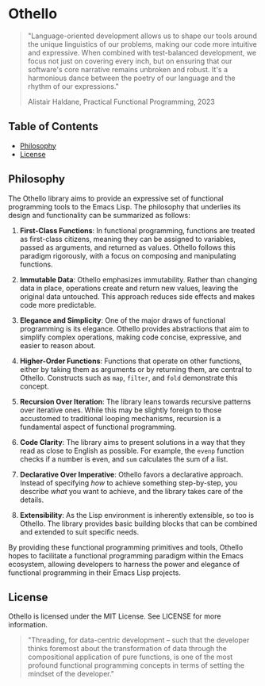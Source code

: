 # Othello

>"Language-oriented development allows us to shape our tools around the unique linguistics of our problems, making our code more intuitive and expressive. When combined with test-balanced development, we focus not just on covering every inch, but on ensuring that our software's core narrative remains unbroken and robust. It's a harmonious dance between the poetry of our language and the rhythm of our expressions."
>
>Alistair Haldane, Practical Functional Programming, 2023


## Table of Contents

- [Philosophy](#philosophy)
- [License](#license)


## Philosophy

The Othello library aims to provide an expressive set of functional programming tools to the Emacs Lisp. The philosophy that underlies its design and functionality can be summarized as follows:

1. **First-Class Functions**: In functional programming, functions are treated as first-class citizens, meaning they can be assigned to variables, passed as arguments, and returned as values. Othello follows this paradigm rigorously, with a focus on composing and manipulating functions.

2. **Immutable Data**: Othello emphasizes immutability. Rather than changing data in place, operations create and return new values, leaving the original data untouched. This approach reduces side effects and makes code more predictable.

3. **Elegance and Simplicity**: One of the major draws of functional programming is its elegance. Othello provides abstractions that aim to simplify complex operations, making code concise, expressive, and easier to reason about.

4. **Higher-Order Functions**: Functions that operate on other functions, either by taking them as arguments or by returning them, are central to Othello. Constructs such as `map`, `filter`, and `fold` demonstrate this concept.

5. **Recursion Over Iteration**: The library leans towards recursive patterns over iterative ones. While this may be slightly foreign to those accustomed to traditional looping mechanisms, recursion is a fundamental aspect of functional programming.

6. **Code Clarity**: The library aims to present solutions in a way that they read as close to English as possible. For example, the `evenp` function checks if a number is even, and `sum` calculates the sum of a list.

7. **Declarative Over Imperative**: Othello favors a declarative approach. Instead of specifying _how_ to achieve something step-by-step, you describe _what_ you want to achieve, and the library takes care of the details.

8. **Extensibility**: As the Lisp environment is inherently extensible, so too is Othello. The library provides basic building blocks that can be combined and extended to suit specific needs.

By providing these functional programming primitives and tools, Othello hopes to facilitate a functional programming paradigm within the Emacs ecosystem, allowing developers to harness the power and elegance of functional programming in their Emacs Lisp projects.


## License
Othello is licensed under the MIT License. See LICENSE for more information.


>"Threading, for data-centric development – such that the developer thinks foremost about the transformation of data through the compositional application of pure functions, is one of the most profound functional programming concepts in terms of setting the mindset of the developer."
